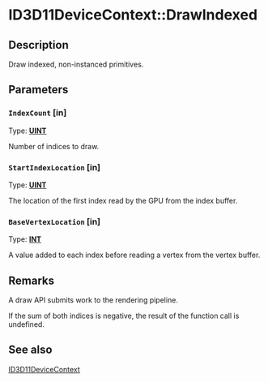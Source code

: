 # ID3D11DeviceContext::DrawIndexed

## Description

Draw indexed, non-instanced primitives.

## Parameters

### `IndexCount` [in]

Type: **[UINT](https://learn.microsoft.com/windows/desktop/WinProg/windows-data-types)**

Number of indices to draw.

### `StartIndexLocation` [in]

Type: **[UINT](https://learn.microsoft.com/windows/desktop/WinProg/windows-data-types)**

The location of the first index read by the GPU from the index buffer.

### `BaseVertexLocation` [in]

Type: **[INT](https://learn.microsoft.com/windows/desktop/WinProg/windows-data-types)**

A value added to each index before reading a vertex from the vertex buffer.

## Remarks

A draw API submits work to the rendering pipeline.

If the sum of both indices is negative, the result of the function call is undefined.

## See also

[ID3D11DeviceContext](https://learn.microsoft.com/windows/desktop/api/d3d11/nn-d3d11-id3d11devicecontext)